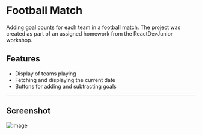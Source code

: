 # Football Match
Adding goal counts for each team in a football match. The project was created as part of an assigned homework from the ReactDevJunior workshop.

## **Features**
- Display of teams playing
- Fetching and displaying the current date
- Buttons for adding and subtracting goals

---
## **Screenshot**

![image](https://github.com/user-attachments/assets/4ea52592-66c2-4152-b2f0-379b7e2d5e11)
